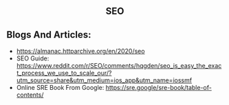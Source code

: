 <h2 align="center">SEO</h2>

## Blogs And Articles:
 * https://almanac.httparchive.org/en/2020/seo
 * SEO Guide: https://www.reddit.com/r/SEO/comments/hqgden/seo_is_easy_the_exact_process_we_use_to_scale_our/?utm_source=share&utm_medium=ios_app&utm_name=iossmf
 * Online SRE Book From Google: https://sre.google/sre-book/table-of-contents/
